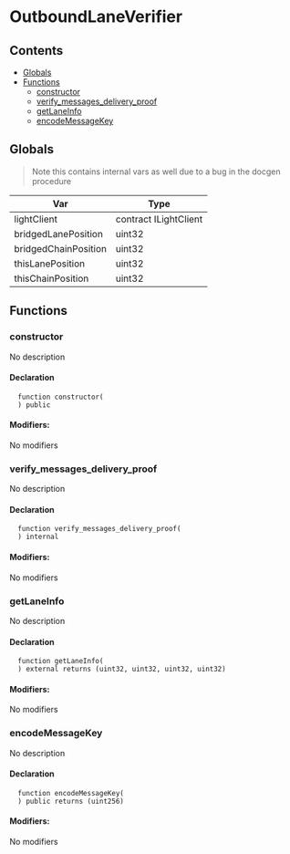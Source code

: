 # OutboundLaneVerifier





## Contents
<!-- START doctoc generated TOC please keep comment here to allow auto update -->
<!-- DON'T EDIT THIS SECTION, INSTEAD RE-RUN doctoc TO UPDATE -->

- [Globals](#globals)
- [Functions](#functions)
  - [constructor](#constructor)
  - [verify_messages_delivery_proof](#verify_messages_delivery_proof)
  - [getLaneInfo](#getlaneinfo)
  - [encodeMessageKey](#encodemessagekey)

<!-- END doctoc generated TOC please keep comment here to allow auto update -->

## Globals

> Note this contains internal vars as well due to a bug in the docgen procedure

| Var | Type |
| --- | --- |
| lightClient | contract ILightClient |
| bridgedLanePosition | uint32 |
| bridgedChainPosition | uint32 |
| thisLanePosition | uint32 |
| thisChainPosition | uint32 |



## Functions

### constructor
No description


#### Declaration
```solidity
  function constructor(
  ) public
```

#### Modifiers:
No modifiers



### verify_messages_delivery_proof
No description


#### Declaration
```solidity
  function verify_messages_delivery_proof(
  ) internal
```

#### Modifiers:
No modifiers



### getLaneInfo
No description


#### Declaration
```solidity
  function getLaneInfo(
  ) external returns (uint32, uint32, uint32, uint32)
```

#### Modifiers:
No modifiers



### encodeMessageKey
No description


#### Declaration
```solidity
  function encodeMessageKey(
  ) public returns (uint256)
```

#### Modifiers:
No modifiers





